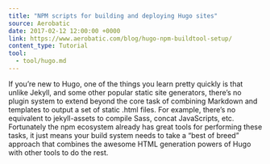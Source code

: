 ```yaml
---
title: "NPM scripts for building and deploying Hugo sites"
source: Aerobatic
date: 2017-02-12 12:00:00 +0000
link: https://www.aerobatic.com/blog/hugo-npm-buildtool-setup/
content_type: Tutorial
tool:
  - tool/hugo.md
---
```

 If you’re new to Hugo, one of the things you learn pretty quickly is that unlike Jekyll, and some other popular static site generators, there’s no plugin system to extend beyond the core task of combining Markdown and templates to output a set of static .html files. For example, there’s no equivalent to jekyll-assets to compile Sass, concat JavaScripts, etc. Fortunately the npm ecosystem already has great tools for performing these tasks, it just means your build system needs to take a “best of breed” approach that combines the awesome HTML generation powers of Hugo with other tools to do the rest.
